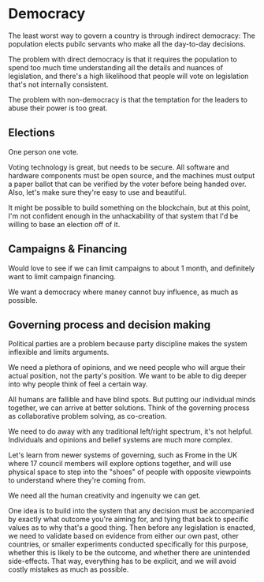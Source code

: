 # Democracy

The least worst way to govern a country is through indirect democracy: The population elects pubilc servants who make all the day-to-day decisions.

The problem with direct democracy is that it requires the population to spend too much time understanding all the details and nuances of legislation, and there's a high likelihood that people will vote on legislation that's not internally consistent.

The problem with non-democracy is that the temptation for the leaders to abuse their power is too great.

## Elections

One person one vote. 

Voting technology is great, but needs to be secure. All software and hardware components must be open source, and the machines must output a paper ballot that can be verified by the voter before being handed over. Also, let's make sure they're easy to use and beautiful.

It might be possible to build something on the blockchain, but at this point, I'm not confident enough in the unhackability of that system that I'd be willing to base an election off of it.


## Campaigns & Financing

Would love to see if we can limit campaigns to about 1 month, and definitely want to limit campaign financing.

We want a democracy where maney cannot buy influence, as much as possible.


## Governing process and decision making

Political parties are a problem because party discipline makes the system inflexible and limits arguments.

We need a plethora of opinions, and we need people who will argue their actual position, not the party's position. We want to be able to dig deeper into why people think of feel a certain way.

All humans are fallible and have blind spots. But putting our individual minds together, we can arrive at better solutions. Think of the governing process as collaborative problem solving, as co-creation.

We need to do away with any traditional left/right spectrum, it's not helpful. Individuals and opinions and belief systems are much more complex.

Let's learn from newer systems of governing, such as Frome in the UK where 17 council members will explore options together, and will use physical space to step into the "shoes" of people with opposite viewpoints to understand where they're coming from.

We need all the human creativity and ingenuity we can get.

One idea is to build into the system that any decision must be accompanied by exactly what outcome you're aiming for, and tying that back to specific values as to why that's a good thing. Then before any legislation is enacted, we need to validate based on evidence from either our own past, other countries, or smaller experiments conducted specifically for this purpose, whether this is likely to be the outcome, and whether there are unintended side-effects. That way, everything has to be explicit, and we will avoid costly mistakes as much as possible.

